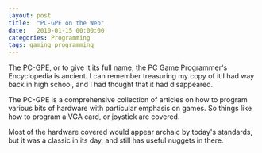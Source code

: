 ```yaml
---
layout: post
title:  "PC-GPE on the Web"
date:   2010-01-15 00:00:00
categories: Programming
tags: gaming programming
---
```


The [PC-GPE](http://www.qzx.com/pc-gpe/), or to give it its full name, the PC Game Programmer's Encyclopedia is ancient. I can remember treasuring my copy of it I had way back in high school, and I had thought that it had disappeared.

The PC-GPE is a comprehensive collection of articles on how to program various bits of hardware with particular emphasis on games. So things like how to program a VGA card, or joystick are covered.

Most of the hardware covered would appear archaic by today's standards, but it was a classic in its day, and still has useful nuggets in there.
